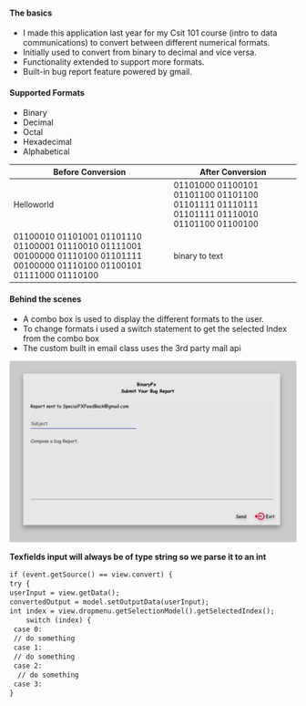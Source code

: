 #### The basics
* I made this application last year for my Csit 101 course (intro to data communications) to convert between different numerical formats.
* Initially used to convert from binary to decimal and vice versa.
* Functionality extended to support more formats.
* Built-in bug report feature powered by gmail.


#### Supported Formats 
* Binary
* Decimal
* Octal
* Hexadecimal 
* Alphabetical 

Before Conversion | After Conversion
----|-------
Helloworld|01101000 01100101 01101100 01101100 01101111 01110111 01101111 01110010 01101100 01100100 
01100010 01101001 01101110 01100001 01110010 01111001 00100000 01110100 01101111 00100000 01110100 01100101 01111000 01110100|binary to text

#### Behind the scenes
* A combo box is used to display the different formats to the user.
* To change formats i used a switch statement to get the selected Index from the combo box 
* The custom built in email class uses the 3rd party mail api

<img src="https://github.com/shavar67/FormatConversion/blob/master/email.jpg"  title="Email">

**Texfields input will always be of type string so we parse it to an int**
```
if (event.getSource() == view.convert) {
try {
userInput = view.getData();
convertedOutput = model.setOutputData(userInput);
int index = view.dropmenu.getSelectionModel().getSelectedIndex();
	switch (index) {
 case 0:
 // do something
 case 1:
 // do something
 case 2:
  // do something
 case 3:
}
```
